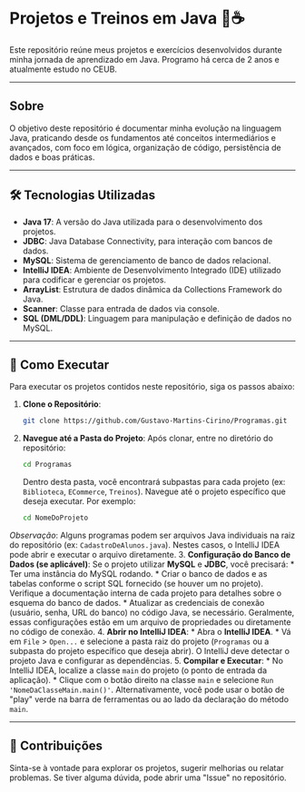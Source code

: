 # Projetos e Treinos em Java 🧠☕️

Este repositório reúne meus projetos e exercícios desenvolvidos durante minha jornada de aprendizado em Java. Programo há cerca de 2 anos e atualmente estudo no CEUB.

---

## Sobre

O objetivo deste repositório é documentar minha evolução na linguagem Java, praticando desde os fundamentos até conceitos intermediários e avançados, com foco em lógica, organização de código, persistência de dados e boas práticas.

---

## 🛠 Tecnologias Utilizadas

* **Java 17**: A versão do Java utilizada para o desenvolvimento dos projetos.
* **JDBC**: Java Database Connectivity, para interação com bancos de dados.
* **MySQL**: Sistema de gerenciamento de banco de dados relacional.
* **IntelliJ IDEA**: Ambiente de Desenvolvimento Integrado (IDE) utilizado para codificar e gerenciar os projetos.
* **ArrayList**: Estrutura de dados dinâmica da Collections Framework do Java.
* **Scanner**: Classe para entrada de dados via console.
* **SQL (DML/DDL)**: Linguagem para manipulação e definição de dados no MySQL.

---

## 🚀 Como Executar

Para executar os projetos contidos neste repositório, siga os passos abaixo:

1.  **Clone o Repositório**:
    ```bash
    git clone https://github.com/Gustavo-Martins-Cirino/Programas.git
    ```
2.  **Navegue até a Pasta do Projeto**:
    Após clonar, entre no diretório do repositório:
    ```bash
    cd Programas
    ```
    Dentro desta pasta, você encontrará subpastas para cada projeto (ex: `Biblioteca`, `ECommerce`, `Treinos`). Navegue até o projeto específico que deseja executar. Por exemplo:
    ```bash
    cd NomeDoProjeto
    ```
   *Observação*: Alguns programas podem ser arquivos Java individuais na raiz do repositório (ex: `CadastroDeAlunos.java`). Nestes casos, o IntelliJ IDEA pode abrir e executar o arquivo diretamente.
3.  **Configuração do Banco de Dados (se aplicável)**:
    Se o projeto utilizar **MySQL** e **JDBC**, você precisará:
    * Ter uma instância do MySQL rodando.
    * Criar o banco de dados e as tabelas conforme o script SQL fornecido (se houver um no projeto). Verifique a documentação interna de cada projeto para detalhes sobre o esquema do banco de dados.
    * Atualizar as credenciais de conexão (usuário, senha, URL do banco) no código Java, se necessário. Geralmente, essas configurações estão em um arquivo de propriedades ou diretamente no código de conexão.
4.  **Abrir no IntelliJ IDEA**:
    * Abra o **IntelliJ IDEA**.
    * Vá em `File` > `Open...` e selecione a pasta raiz do projeto (`Programas` ou a subpasta do projeto específico que deseja abrir). O IntelliJ deve detectar o projeto Java e configurar as dependências.
5.  **Compilar e Executar**:
    * No IntelliJ IDEA, localize a classe `main` do projeto (o ponto de entrada da aplicação).
    * Clique com o botão direito na classe `main` e selecione `Run 'NomeDaClasseMain.main()'`. Alternativamente, você pode usar o botão de "play" verde na barra de ferramentas ou ao lado da declaração do método `main`.

---

## 🤝 Contribuições

Sinta-se à vontade para explorar os projetos, sugerir melhorias ou relatar problemas. Se tiver alguma dúvida, pode abrir uma "Issue" no repositório.





